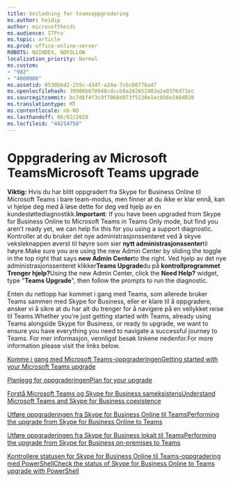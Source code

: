 ```yaml
---
title: Veiledning for teamsoppgradering
ms.author: heidip
author: microsoftheidi
ms.audience: ITPro
ms.topic: article
ms.prod: office-online-server
ROBOTS: NOINDEX, NOFOLLOW
localization_priority: Normal
ms.custom:
- "982"
- "4000006"
ms.assetid: 0530bbd2-255c-434f-a24a-7c6c0877bad7
ms.openlocfilehash: 39986b670948cdccb8a2d2652403a2e0376d71ec
ms.sourcegitcommit: bc7d6f4f3c9f7060d073f5130e1ec856e248d020
ms.translationtype: MT
ms.contentlocale: nb-NO
ms.lasthandoff: 06/02/2020
ms.locfileid: "44254758"
---
```

# <a name="microsoft-teams-upgrade"></a><span data-ttu-id="071da-102">Oppgradering av Microsoft Teams</span><span class="sxs-lookup"><span data-stu-id="071da-102">Microsoft Teams upgrade</span></span>

<span data-ttu-id="071da-103">**Viktig:** Hvis du har blitt oppgradert fra Skype for Business Online til Microsoft Teams i bare team-modus, men finner at du ikke er klar ennå, kan vi hjelpe deg med å løse dette for deg ved hjelp av en kundestøttediagnostikk.</span><span class="sxs-lookup"><span data-stu-id="071da-103">**Important**: If you have been upgraded from Skype for Business Online to Microsoft Teams in Teams Only mode, but find you aren’t ready yet, we can help fix this for you using a support diagnostic.</span></span> <span data-ttu-id="071da-104">Kontroller at du bruker det nye administrasjonssenteret ved å skyve veksleknappen øverst til høyre som sier **nytt administrasjonssenter**til høyre.</span><span class="sxs-lookup"><span data-stu-id="071da-104">Make sure you are using the new Admin Center by sliding the toggle in the top right that says **new Admin Center**to the right.</span></span> <span data-ttu-id="071da-105">Ved hjelp av det nye administrasjonssenteret klikker**Teams Upgrade**du på **kontrollprogrammet Trenger hjelp?**</span><span class="sxs-lookup"><span data-stu-id="071da-105">Using the new Admin Center, click the **Need Help?** widget, type "**Teams Upgrade**", then follow the prompts to run the diagnostic.</span></span>

<span data-ttu-id="071da-106">Enten du nettopp har kommet i gang med Teams, som allerede bruker Teams sammen med Skype for Business, eller er klare til å oppgradere, ønsker vi å sikre at du har alt du trenger for å navigere på en vellykket reise til Teams.</span><span class="sxs-lookup"><span data-stu-id="071da-106">Whether you’re just getting started with Teams, already using Teams alongside Skype for Business, or ready to upgrade, we want to ensure you have everything you need to navigate a successful journey to Teams.</span></span> <span data-ttu-id="071da-107">For mer informasjon, vennligst besøk linkene nedenfor.</span><span class="sxs-lookup"><span data-stu-id="071da-107">For more information please visit the links below.</span></span>

[<span data-ttu-id="071da-108">Komme i gang med Microsoft Teams-oppgraderingen</span><span class="sxs-lookup"><span data-stu-id="071da-108">Getting started with your Microsoft Teams upgrade</span></span>](https://docs.microsoft.com/MicrosoftTeams/upgrade-start-here)

[<span data-ttu-id="071da-109">Planlegg for oppgraderingen</span><span class="sxs-lookup"><span data-stu-id="071da-109">Plan for your upgrade</span></span>](https://docs.microsoft.com/MicrosoftTeams/upgrade-plan-journey)

[<span data-ttu-id="071da-110">Forstå Microsoft Teams og Skype for Business sameksistens</span><span class="sxs-lookup"><span data-stu-id="071da-110">Understand Microsoft Teams and Skype for Business coexistence</span></span>](https://docs.microsoft.com/MicrosoftTeams/teams-and-skypeforbusiness-coexistence-and-interoperability)

[<span data-ttu-id="071da-111">Utføre oppgraderingen fra Skype for Business Online til Teams</span><span class="sxs-lookup"><span data-stu-id="071da-111">Performing the upgrade from Skype for Business Online to Teams</span></span>](https://docs.microsoft.com/MicrosoftTeams/upgrade-to-teams-execute-skypeforbusinessonline)

[<span data-ttu-id="071da-112">Utføre oppgraderingen fra Skype for Business lokalt til Teams</span><span class="sxs-lookup"><span data-stu-id="071da-112">Performing the upgrade from Skype for Business on-premises to Teams</span></span>](https://docs.microsoft.com/MicrosoftTeams/upgrade-to-teams-execute-skypeforbusinesshybridonprem)
 
[<span data-ttu-id="071da-113">Kontrollere statusen for Skype for Business Online til Teams-oppgradering med PowerShell</span><span class="sxs-lookup"><span data-stu-id="071da-113">Check the status of Skype for Business Online to Teams upgrade with PowerShell</span></span>](https://docs.microsoft.com/powershell/module/skype/get-csteamsupgradestatus?view=skype-ps)